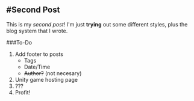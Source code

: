 #Second Post
---
This is my _second post_! I'm just __trying__ out some different styles, plus the blog system that I wrote.

###To-Do
1. Add footer to posts
    - Tags
    - Date/Time
    - ~~Author?~~ (not necesary)
2. Unity game hosting page
3. ???
4. Profit!
